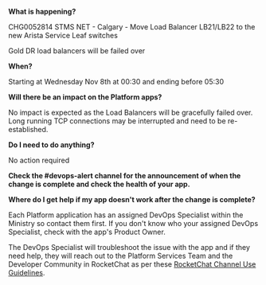 
**What is happening?**

CHG0052814 STMS NET - Calgary - Move Load Balancer LB21/LB22 to the new Arista Service Leaf switches

Gold DR load balancers will be failed over

**When?**

Starting at Wednesday Nov 8th at 00:30 and ending before 05:30

**Will there be an impact on the Platform apps?**

No impact is expected as the Load Balancers will be gracefully failed over. Long running TCP connections may be interrupted and need to be re-established.

**Do I need to do anything?**

No action required

**Check the #devops-alert channel for the announcement of when the change is complete and check the health of your app.**

**Where do I get help if my app doesn't work after the change is complete?**

Each Platform application has an assigned DevOps Specialist within the Ministry so contact them first. If you don't know who your assigned DevOps Specialist, check with the app's Product Owner.

The DevOps Specialist will troubleshoot the issue with the app and if they need help, they will reach out to the Platform Services Team and the Developer Community in RocketChat as per these [RocketChat Channel Use Guidelines](https://docs.developer.gov.bc.ca/rocketchat-channel-descriptions/).
